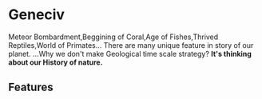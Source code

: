 # Geneciv
Meteor Bombardment,Beggining of Coral,Age of Fishes,Thrived Reptiles,World of Primates...
There are many unique feature in story of our planet.
...Why we don't make Geological time scale strategy?
**It's thinking about our History of nature.**


## Features

